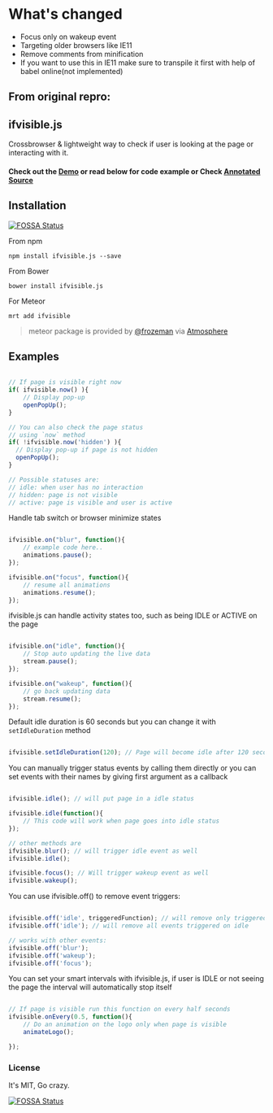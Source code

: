 # What's changed
- Focus only on wakeup event
- Targeting older browsers like IE11
- Remove comments from minification
- If you want to use this in IE11 make sure to transpile it first with help of babel online(not implemented)


## From original repro:

ifvisible.js
------------

Crossbrowser & lightweight way to check if user is looking at the page or interacting with it.

#### Check out the [Demo](http://serkanyersen.github.com/ifvisible.js/demo.html) or read below for code example or Check [Annotated Source](http://serkanyersen.github.com/ifvisible.js/docs/ifvisible.html)


## Installation
[![FOSSA Status](https://app.fossa.io/api/projects/git%2Bgithub.com%2Fserkanyersen%2Fifvisible.js.svg?type=shield)](https://app.fossa.io/projects/git%2Bgithub.com%2Fserkanyersen%2Fifvisible.js?ref=badge_shield)

From npm
```
npm install ifvisible.js --save
```

From Bower
```
bower install ifvisible.js
```

For Meteor
```
mrt add ifvisible
```
> meteor package is provided by [@frozeman](https://github.com/frozeman/meteor-ifvisible.js) via [Atmosphere](https://atmosphere.meteor.com/package/ifvisible)

## Examples

```javascript

// If page is visible right now
if( ifvisible.now() ){
	// Display pop-up
	openPopUp();
}

// You can also check the page status
// using `now` method
if( !ifvisible.now('hidden') ){
  // Display pop-up if page is not hidden
  openPopUp();
}

// Possible statuses are:
// idle: when user has no interaction
// hidden: page is not visible
// active: page is visible and user is active

```

Handle tab switch or browser minimize states

```javascript

ifvisible.on("blur", function(){
	// example code here..
	animations.pause();
});

ifvisible.on("focus", function(){
	// resume all animations
	animations.resume();
});

```

ifvisible.js can handle activity states too, such as being IDLE or ACTIVE on the page

```javascript

ifvisible.on("idle", function(){
	// Stop auto updating the live data
	stream.pause();
});

ifvisible.on("wakeup", function(){
	// go back updating data
	stream.resume();
});

```

Default idle duration is 60 seconds but you can change it with `setIdleDuration` method

```javascript

ifvisible.setIdleDuration(120); // Page will become idle after 120 seconds

```

You can manually trigger status events by calling them directly or you can set events with their names by giving first argument as a callback

```javascript

ifvisible.idle(); // will put page in a idle status

ifvisible.idle(function(){
	// This code will work when page goes into idle status
});

// other methods are
ifvisible.blur(); // will trigger idle event as well
ifvisible.idle();

ifvisible.focus(); // Will trigger wakeup event as well
ifvisible.wakeup();
```

You can use ifvisible.off() to remove event triggers:

```javascript

ifvisible.off('idle', triggeredFunction); // will remove only triggeredFunction from being tiggered on idle
ifvisible.off('idle'); // will remove all events triggered on idle

// works with other events:
ifvisible.off('blur');
ifvisible.off('wakeup');
ifvisible.off('focus');

```

You can set your smart intervals with ifvisible.js, if user is IDLE or not seeing the page the interval will automatically stop itself

```javascript

// If page is visible run this function on every half seconds
ifvisible.onEvery(0.5, function(){
    // Do an animation on the logo only when page is visible
	animateLogo();

});

```

### License
It's MIT, Go crazy.


[![FOSSA Status](https://app.fossa.io/api/projects/git%2Bgithub.com%2Fserkanyersen%2Fifvisible.js.svg?type=large)](https://app.fossa.io/projects/git%2Bgithub.com%2Fserkanyersen%2Fifvisible.js?ref=badge_large)

